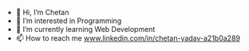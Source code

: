 - 👋 Hi, I’m Chetan
- 👀 I’m interested in Programming 
- 🌱 I’m currently learning Web Development
- 📫 How to reach me www.linkedin.com/in/chetan-yadav-a21b0a289

<!---
chetan202022/chetan202022 is a ✨ special ✨ repository because its `README.md` (this file) appears on your GitHub profile.
You can click the Preview link to take a look at your changes.
--->
